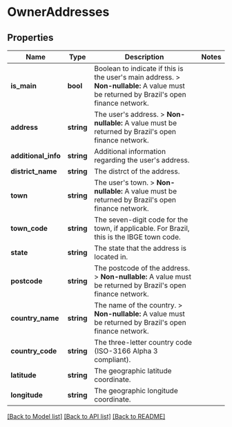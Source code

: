 # OwnerAddresses

## Properties
Name | Type | Description | Notes
------------ | ------------- | ------------- | -------------
**is_main** | **bool** | Boolean to indicate if this is the user&#x27;s main address.  &gt; **Non-nullable:** A value must be returned by Brazil&#x27;s open finance network. | 
**address** | **string** | The user&#x27;s address.  &gt; **Non-nullable:** A value must be returned by Brazil&#x27;s open finance network. | 
**additional_info** | **string** | Additional information regarding the user&#x27;s address. | 
**district_name** | **string** | The distrct of the address. | 
**town** | **string** | The user&#x27;s town.  &gt; **Non-nullable:** A value must be returned by Brazil&#x27;s open finance network. | 
**town_code** | **string** | The seven-digit code for the town, if applicable.  For Brazil, this is the IBGE town code. | 
**state** | **string** | The state that the address is located in. | 
**postcode** | **string** | The postcode of the address.  &gt; **Non-nullable:** A value must be returned by Brazil&#x27;s open finance network. | 
**country_name** | **string** | The name of the country.  &gt; **Non-nullable:** A value must be returned by Brazil&#x27;s open finance network. | 
**country_code** | **string** | The three-letter country code (ISO-3166 Alpha 3 compliant). | 
**latitude** | **string** | The geographic latitude coordinate. | 
**longitude** | **string** | The geographic longitude coordinate. | 

[[Back to Model list]](../../README.md#documentation-for-models) [[Back to API list]](../../README.md#documentation-for-api-endpoints) [[Back to README]](../../README.md)

